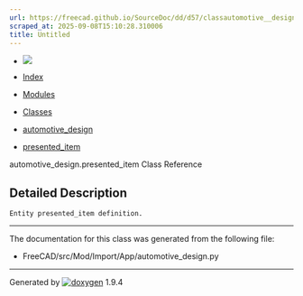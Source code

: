 ```yaml
---
url: https://freecad.github.io/SourceDoc/dd/d57/classautomotive__design_1_1presented__item.html
scraped_at: 2025-09-08T15:10:28.310006
title: Untitled
---
```


  * [ ![](https://www.freecad.org/svg/logo-freecad.svg) ](https://freecadweb.org "FreeCAD")
  * [Index](../../index.html "Index")
  * [Modules](../../modules.html "Modules list")
  * [Classes](../../annotated.html "Annotated list")

  * [automotive_design](../../d4/ddf/namespaceautomotive__design.html)
  * [presented_item](../../dd/d57/classautomotive__design_1_1presented__item.html)

automotive_design.presented_item Class Reference

## Detailed Description

    
    
    Entity presented_item definition.

* * *

The documentation for this class was generated from the following file:

  * FreeCAD/src/Mod/Import/App/automotive_design.py

* * *

Generated by
[![doxygen](../../doxygen.svg)](https://www.doxygen.org/index.html) 1.9.4

